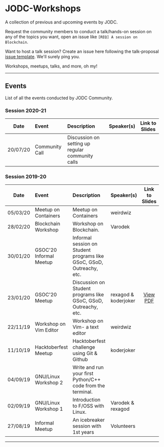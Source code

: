 # JODC-Workshops

A collection of previous and upcoming events by JODC.

Request the community members to conduct a talk/hands-on session on any of the topics you want, open an issue like `[REQ] A session on Blockchain`.

Want to host a talk session? Create an issue here following the talk-proposal [issue template](https://github.com/JIITODC/JODC-Workshops/blob/master/.github/ISSUE_TEMPLATE/proposal.md). We'll surely ping you.

Workshops, meetups, talks, and more, oh my!

---

## Events

List of all the events conducted by JODC Community.

### Session 2020-21

| Date      | Event                   | Description                                                           | Speaker(s)           | Link to Slides |
| :---:     | :---                    | :---                                                                  | :---                 | :---:          |
| 20/07/20  | Community Call          | Discussion on setting up regular community calls                      |                      |  |

### Session 2019-20

| Date      | Event                   | Description                                                           | Speaker(s)           | Link to Slides |
| :---:     | :---                    | :---                                                                  | :---                 | :---:          |
| 05/03/20  | Meetup on Containers    | Meetup on Containers                                                  | weirdwiz             |  |
| 28/02/20  | Blockchain Workshop     | Workshop on Blockchain.                                               | Varodek              |  |
| 30/01/20  | GSOC'20 Informal Meetup | Informal session on Student programs like GSoC, GSoD, Outreachy, etc. |                      |  |
| 23/01/20  | GSOC'20 Meetup          | Discussion on Student programs like GSoC, GSoD, Outreachy, etc.       | rexagod & koderjoker | [View PDF](./2019-2020/23-Jan-2020_GSoC-Meetup/Workshop_Slides.pdf) |
| 22/11/19  | Workshop on Vim Editor  | Workshop on Vim- a text editor                                        | weirdwiz             |  |
| 11/10/19  | Hacktoberfest Meetup    | Hacktoberfest challenge using Git & Github                            | koderjoker           |  |
| 04/09/19  | GNU/Linux Workshop 2    | Write and run your first Python/C++ code from the terminal.           |                      |  |
| 02/09/19  | GNU/Linux Workshop 1    | Introduction to F/OSS with Linux.                                     | Varodek & rexagod    |  |
| 27/08/19  | Informal Meetup         | An icebreaker session with 1st years                                  | Volunteers            |  |

---
